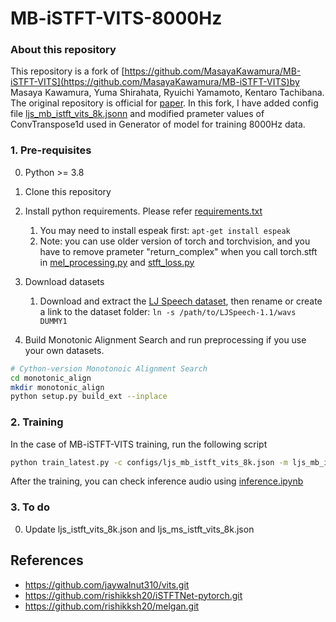 # MB-iSTFT-VITS-8000Hz
### About this repository
This repository is a fork of [https://github.com/MasayaKawamura/MB-iSTFT-VITS](https://github.com/MasayaKawamura/MB-iSTFT-VITS)by Masaya Kawamura, Yuma Shirahata, Ryuichi Yamamoto, Kentaro Tachibana. The original repository is official for [paper](https://arxiv.org/abs/2210.15975).
In this fork, I have added config file [ljs_mb_istft_vits_8k.jsonn](configs/ljs_mb_istft_vits_8k.json)
 and modified prameter values of ConvTranspose1d used in Generator of model for training 8000Hz data.

### 1. Pre-requisites
0. Python >= 3.8
0. Clone this repository
0. Install python requirements. Please refer [requirements.txt](requirements.txt)
    1. You may need to install espeak first: `apt-get install espeak`
    2. Note: you can use older version of torch and torchvision, and you have to remove prameter "return_complex" when you call torch.stft in [mel_processing.py](mel_processing.py) and [stft_loss.py](stft_loss.py)

0. Download datasets
    1. Download and extract the [LJ Speech dataset](https://keithito.com/LJ-Speech-Dataset/), then rename or create a link to the dataset folder: `ln -s /path/to/LJSpeech-1.1/wavs DUMMY1`
0. Build Monotonic Alignment Search and run preprocessing if you use your own datasets.
```sh
# Cython-version Monotonoic Alignment Search
cd monotonic_align
mkdir monotonic_align
python setup.py build_ext --inplace
```

### 2. Training
In the case of MB-iSTFT-VITS training, run the following script
```sh
python train_latest.py -c configs/ljs_mb_istft_vits_8k.json -m ljs_mb_istft_vits

```
After the training, you can check inference audio using [inference.ipynb](inference.ipynb)

### 3. To do
0. Update ljs_istft_vits_8k.json and ljs_ms_istft_vits_8k.json

## References
- https://github.com/jaywalnut310/vits.git
- https://github.com/rishikksh20/iSTFTNet-pytorch.git
- https://github.com/rishikksh20/melgan.git
